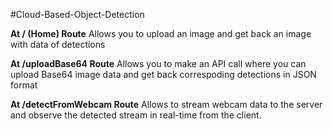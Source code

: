 #Cloud-Based-Object-Detection

**At / (Home) Route**
Allows you to upload an image and get back an image with data of detections

**At /uploadBase64 Route**
Allows you to make an API call where you can upload Base64 image data and get back correspoding detections in JSON format

**At /detectFromWebcam Route**
Allows to stream webcam data to the server and observe the detected stream in real-time from the client.
